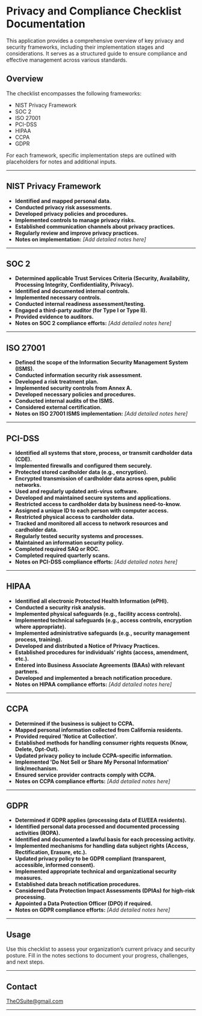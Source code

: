 # Privacy and Compliance Checklist Documentation

This application provides a comprehensive overview of key privacy and security frameworks, including their implementation stages and considerations. 
It serves as a structured guide to ensure compliance and effective management across various standards.

## Overview

The checklist encompasses the following frameworks:
- NIST Privacy Framework
- SOC 2
- ISO 27001
- PCI-DSS
- HIPAA
- CCPA
- GDPR

For each framework, specific implementation steps are outlined with placeholders for notes and additional inputs.

---

## NIST Privacy Framework

- **Identified and mapped personal data.**
- **Conducted privacy risk assessments.**
- **Developed privacy policies and procedures.**
- **Implemented controls to manage privacy risks.**
- **Established communication channels about privacy practices.**
- **Regularly review and improve privacy practices.**
- **Notes on implementation:** _[Add detailed notes here]_

---

## SOC 2

- **Determined applicable Trust Services Criteria (Security, Availability, Processing Integrity, Confidentiality, Privacy).**
- **Identified and documented internal controls.**
- **Implemented necessary controls.**
- **Conducted internal readiness assessment/testing.**
- **Engaged a third-party auditor (for Type I or Type II).**
- **Provided evidence to auditors.**
- **Notes on SOC 2 compliance efforts:** _[Add detailed notes here]_

---

## ISO 27001

- **Defined the scope of the Information Security Management System (ISMS).**
- **Conducted information security risk assessment.**
- **Developed a risk treatment plan.**
- **Implemented security controls from Annex A.**
- **Developed necessary policies and procedures.**
- **Conducted internal audits of the ISMS.**
- **Considered external certification.**
- **Notes on ISO 27001 ISMS implementation:** _[Add detailed notes here]_

---

## PCI-DSS

- **Identified all systems that store, process, or transmit cardholder data (CDE).**
- **Implemented firewalls and configured them securely.**
- **Protected stored cardholder data (e.g., encryption).**
- **Encrypted transmission of cardholder data across open, public networks.**
- **Used and regularly updated anti-virus software.**
- **Developed and maintained secure systems and applications.**
- **Restricted access to cardholder data by business need-to-know.**
- **Assigned a unique ID to each person with computer access.**
- **Restricted physical access to cardholder data.**
- **Tracked and monitored all access to network resources and cardholder data.**
- **Regularly tested security systems and processes.**
- **Maintained an information security policy.**
- **Completed required SAQ or ROC.**
- **Completed required quarterly scans.**
- **Notes on PCI-DSS compliance efforts:** _[Add detailed notes here]_

---

## HIPAA

- **Identified all electronic Protected Health Information (ePHI).**
- **Conducted a security risk analysis.**
- **Implemented physical safeguards (e.g., facility access controls).**
- **Implemented technical safeguards (e.g., access controls, encryption where appropriate).**
- **Implemented administrative safeguards (e.g., security management process, training).**
- **Developed and distributed a Notice of Privacy Practices.**
- **Established procedures for individuals' rights (access, amendment, etc.).**
- **Entered into Business Associate Agreements (BAAs) with relevant partners.**
- **Developed and implemented a breach notification procedure.**
- **Notes on HIPAA compliance efforts:** _[Add detailed notes here]_

---

## CCPA

- **Determined if the business is subject to CCPA.**
- **Mapped personal information collected from California residents.**
- **Provided required 'Notice at Collection'.**
- **Established methods for handling consumer rights requests (Know, Delete, Opt-Out).**
- **Updated privacy policy to include CCPA-specific information.**
- **Implemented 'Do Not Sell or Share My Personal Information' link/mechanism.**
- **Ensured service provider contracts comply with CCPA.**
- **Notes on CCPA compliance efforts:** _[Add detailed notes here]_

---

## GDPR

- **Determined if GDPR applies (processing data of EU/EEA residents).**
- **Identified personal data processed and documented processing activities (ROPA).**
- **Identified and documented a lawful basis for each processing activity.**
- **Implemented mechanisms for handling data subject rights (Access, Rectification, Erasure, etc.).**
- **Updated privacy policy to be GDPR compliant (transparent, accessible, informed consent).**
- **Implemented appropriate technical and organizational security measures.**
- **Established data breach notification procedures.**
- **Considered Data Protection Impact Assessments (DPIAs) for high-risk processing.**
- **Appointed a Data Protection Officer (DPO) if required.**
- **Notes on GDPR compliance efforts:** _[Add detailed notes here]_

---

## Usage

Use this checklist to assess your organization’s current privacy and security posture. Fill in the notes sections to document your progress, challenges, and next steps.

---

## Contact

TheOSuite@gmail.com

---
